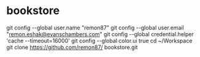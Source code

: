 bookstore
=========
git config --global user.name "remon87"
git config --global user.email "remon.eshak@evanschambers.com"
git config --global credential.helper 'cache --timeout=16000'
git config --global color.ui true
cd ~/Workspace
git clone https://github.com/remon87/ bookstore.git

